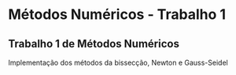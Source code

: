 # Métodos Numéricos - Trabalho 1
## Trabalho 1 de Métodos Numéricos

Implementação dos métodos da bissecção, Newton e Gauss-Seidel
